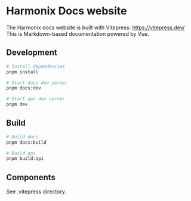 # Harmonix Docs website

The Harmonix docs website is built with Vitepress: https://vitepress.dev/
This is Markdown-based documentation powered by Vue.

## Development

```sh
# Install dependencies
pnpm install
```

```sh
# Start docs dev server
pnpm docs:dev

# Start api dev server
pnpm dev
```

## Build

```sh
# Build docs
pnpm docs:build
```

```sh
# Build api
pnpm build:api
```

## Components

See .vitepress directory.